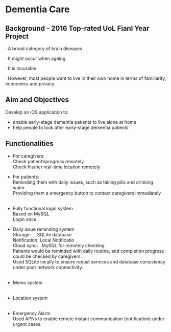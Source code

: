 # Dementia Care

## Background - 2016 Top-rated UoL Fianl Year Project

· A broad category of brain diseases 

· It might occur when ageing

· It is Incurable

· However, most people want to live in their own home in terms of familiarity, economics and privacy.


## Aim and Objectives

Develop an iOS application to: <br>
* enable early-stage dementia patients to live alone at home <br>
* help people to look after early-stage dementia patients <br>


## Functionalities

* For caregivers: <br>
Check patient’sprogress remotely <br>
Check his/her real-time location remotely <br>
 

* For patients: <br>
Reminding them with daily issues, such as taking pills and drinking water <br>
Providing them a emergency button to contact caregivers immediately <br>
  
* Fully functional login system <br>
Based on MySQL <br>
Login once <br>
  

* Daily issue reminding system  <br>
Storage:      SQLite database  <br>
Notification: Local Notificatio  <br>
Cloud sync:   MySQL for remotely checking <br>
Patients would be reminded with daily routine, and completion progress could be checked by caregivers. <br>
Used SQLite locally to ensure robust services and database consistency under poor network connectivity. <br>
  
* Memo system <br>
   
* Location system <br>
   
* Emergency Alarm <br>
Used APNs to enable remote instant communication (notification) under urgent cases. <br>
